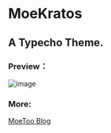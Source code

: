 # MoeKratos
 
## A Typecho Theme.

### Preview：

![image](https://user-images.githubusercontent.com/61534814/230621301-89ec0625-26cb-486e-9b73-0bce7a48e9d9.png)


### More:
[MoeToo Blog](https://blog.moe2.works/archives/6/)
